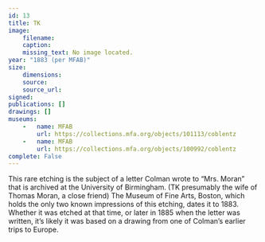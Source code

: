 ```yaml
---
id: 13
title: TK
image:
    filename: 
    caption: 
    missing_text: No image located.
year: "1883 (per MFAB)"
size:
    dimensions: 
    source: 
    source_url: 
signed: 
publications: []
drawings: []
museums: 
    -   name: MFAB
        url: https://collections.mfa.org/objects/101113/coblentz
    -   name: MFAB
        url: https://collections.mfa.org/objects/100992/coblentz
complete: False
---
```

This rare etching is the subject of a letter Colman wrote to “Mrs. Moran” that is archived at the University of Birmingham. (TK presumably the wife of Thomas Moran, a close friend) The Museum of Fine Arts, Boston, which holds the only two known impressions of this etching, dates it to 1883. Whether it was etched at that time, or later in 1885 when the letter was written, it’s likely it was based on a drawing from one of Colman’s earlier trips to Europe.